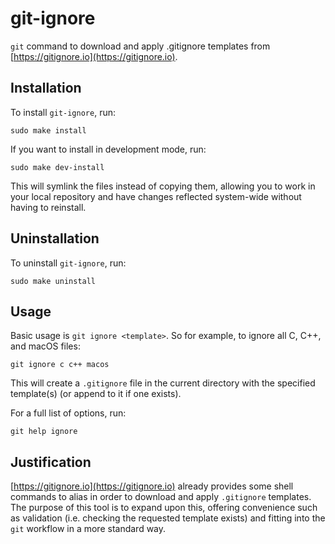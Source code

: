 # git-ignore
`git` command to download and apply .gitignore templates from
[https://gitignore.io](https://gitignore.io).


## Installation
To install `git-ignore`, run:

    sudo make install

If you want to install in development mode, run:

    sudo make dev-install

This will symlink the files instead of copying them,
allowing you to work in your local repository and have changes reflected system-wide
without having to reinstall.


## Uninstallation
To uninstall `git-ignore`, run:

    sudo make uninstall


## Usage
Basic usage is `git ignore <template>`. So for example, to ignore all C, C++, and macOS files:

    git ignore c c++ macos

This will create a `.gitignore` file in the current directory with the specified template(s)
(or append to it if one exists).

For a full list of options, run:

    git help ignore


## Justification
[https://gitignore.io](https://gitignore.io) already provides some shell commands to alias
in order to download and apply `.gitignore` templates.
The purpose of this tool is to expand upon this,
offering convenience such as validation
(i.e. checking the requested template exists)
and fitting into the `git` workflow in a more standard way.

